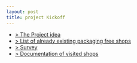 ```yaml
---
layout: post
title: project Kickoff
---
```


- [> The Project idea](https://docs.google.com/spreadsheets/d/1SC2yEkBmQ5XHqIO4aBTsGN4zVFB1zlUK17p0-M_u77Y/edit?usp=sharing)
- [> List of already existing packaging free shops](https://docs.google.com/spreadsheets/d/1SC2yEkBmQ5XHqIO4aBTsGN4zVFB1zlUK17p0-M_u77Y/edit?usp=sharing)
- [> Survey](#)
- [> Documentation of visited shops](#)
